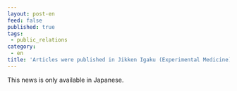 ```yaml
---
layout: post-en
feed: false
published: true
tags:
 - public_relations
category:
 - en
title: 'Articles were published in Jikken Igaku (Experimental Medicine). (in Japanese)'
---
```

This news is only available in Japanese.
